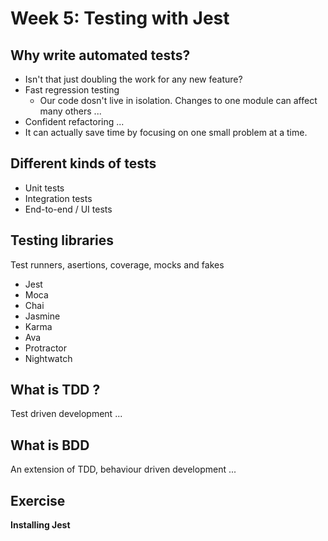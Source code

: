# Week 5: Testing with Jest

## Why write automated tests?

- Isn't that just doubling the work for any new feature?
- Fast regression testing
  - Our code dosn't live in isolation. Changes to one module can affect many others ...
- Confident refactoring ...
- It can actually save time by focusing on one small problem at a time.

## Different kinds of tests

- Unit tests
- Integration tests
- End-to-end / UI tests

## Testing libraries

Test runners, asertions, coverage, mocks and fakes

- Jest
- Moca
- Chai
- Jasmine
- Karma
- Ava
- Protractor
- Nightwatch

## What is TDD ?

Test driven development ...

## What is BDD

An extension of TDD, behaviour driven development ...

## Exercise

**Installing Jest**
